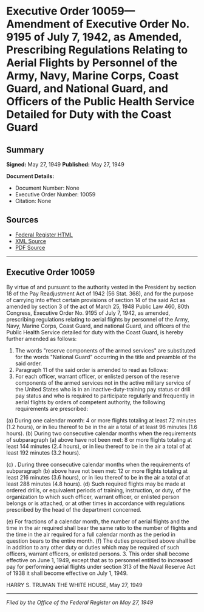 # Executive Order 10059—Amendment of Executive Order No. 9195 of July 7, 1942, as Amended, Prescribing Regulations Relating to Aerial Flights by Personnel of the Army, Navy, Marine Corps, Coast Guard, and National Guard, and Officers of the Public Health Service Detailed for Duty with the Coast Guard

## Summary

**Signed:** May 27, 1949
**Published:** May 27, 1949

**Document Details:**
- Document Number: None
- Executive Order Number: 10059
- Citation: None

## Sources
- [Federal Register HTML](https://www.presidency.ucsb.edu/documents/executive-order-10059-amendment-executive-order-no-9195-july-7-1942-amended-prescribing)
- [XML Source](None)
- [PDF Source](None)

---

## Executive Order 10059

By virtue of and pursuant to the authority vested in the President by section 18 of the Pay Readjustment Act of 1942 (56 Stat. 368), and for the purpose of carrying into effect certain provisions of section 14 of the said Act as amended by section 3 of the act of March 25, 1948 Public Law 460, 80th Congress, Executive Order No. 9195 of July 7, 1942, as amended, prescribing regulations relating to aerial flights by personnel of the Army, Navy, Marine Corps, Coast Guard, and national Guard, and officers of the Public Health Service detailed for duty with the Coast Guard, is hereby further amended as follows:
1. The words "reserve components of the armed services" are substituted for the words "National Guard" occurring in the title and preamble of the said order.
2. Paragraph 11 of the said order is amended to read as follows:
11. For each officer, warrant officer, or enlisted person of the reserve components of the armed services not in the active military service of the United States who is in an inactive-duty-training pay status or drill pay status and who is required to participate regularly and frequently in aerial flights by orders of competent authority, the following requirements are prescribed:

(a) During one calendar month: 4 or more flights totaling at least 72 minutes (1.2 hours), or in lieu thereof to be in the air a total of at least 96 minutes (1.6 hours).
(b) During two consecutive calendar months when the requirements of subparagraph (a) above have not been met: 8 or more flights totaling at least 144 minutes (2.4 hours), or in lieu thereof to be in the air a total of at least 192 minutes (3.2 hours).

(c) . During three consecutive calendar months when the requirements of subparagraph (b) above have not been met: 12 or more flights totaling at least 216 minutes (3.6 hours), or in lieu thereof to be in the air a total of at least 288 minutes (4.8 hours).
(d) Such required flights may be made at ordered drills, or equivalent periods of training, instruction, or duty, of the organization to which such officer, warrant officer, or enlisted person belongs or is attached, or at other times in accordance with regulations prescribed by the head of the department concerned.

(e) For fractions of a calendar month, the number of aerial flights and the time in the air required shall bear the same ratio to the number of flights and the time in the air required for a full calendar month as the period in question bears to the entire month.
(f) The duties prescribed above shall be in addition to any other duty or duties which may be required of such officers, warrant officers, or enlisted persons.
3. This order shall become effective on June 1, 1949, except that as to personnel entitled to increased pay for performing aerial flights under section 313 of the Naval Reserve Act of 1938 it shall become effective on July 1, 1949.

HARRY S. TRUMAN
THE WHITE HOUSE,
May 27, 1949

---

*Filed by the Office of the Federal Register on May 27, 1949*
